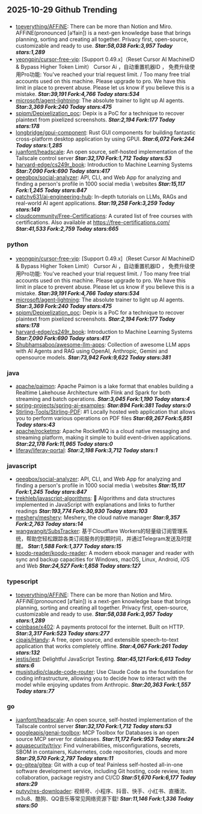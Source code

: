 ## 2025-10-29 Github Trending

### 
* [toeverything/AFFiNE](https://github.com/toeverything/AFFiNE): There can be more than Notion and Miro. AFFiNE(pronounced [ə‘fain]) is a next-gen knowledge base that brings planning, sorting and creating all together. Privacy first, open-source, customizable and ready to use. ***Star:58,038 Fork:3,957 Today stars:1,289***
* [yeongpin/cursor-free-vip](https://github.com/yeongpin/cursor-free-vip): [Support 0.49.x]（Reset Cursor AI MachineID & Bypass Higher Token Limit） Cursor Ai ，自动重置机器ID ， 免费升级使用Pro功能: You've reached your trial request limit. / Too many free trial accounts used on this machine. Please upgrade to pro. We have this limit in place to prevent abuse. Please let us know if you believe this is a mistake. ***Star:39,191 Fork:4,766 Today stars:534***
* [microsoft/agent-lightning](https://github.com/microsoft/agent-lightning): The absolute trainer to light up AI agents. ***Star:3,369 Fork:240 Today stars:475***
* [spipm/Depixelization_poc](https://github.com/spipm/Depixelization_poc): Depix is a PoC for a technique to recover plaintext from pixelized screenshots. ***Star:2,194 Fork:177 Today stars:178***
* [longbridge/gpui-component](https://github.com/longbridge/gpui-component): Rust GUI components for building fantastic cross-platform desktop application by using GPUI. ***Star:6,072 Fork:244 Today stars:1,285***
* [juanfont/headscale](https://github.com/juanfont/headscale): An open source, self-hosted implementation of the Tailscale control server ***Star:32,170 Fork:1,712 Today stars:53***
* [harvard-edge/cs249r_book](https://github.com/harvard-edge/cs249r_book): Introduction to Machine Learning Systems ***Star:7,090 Fork:690 Today stars:417***
* [qeeqbox/social-analyzer](https://github.com/qeeqbox/social-analyzer): API, CLI, and Web App for analyzing and finding a person's profile in 1000 social media \ websites ***Star:15,117 Fork:1,245 Today stars:847***
* [patchy631/ai-engineering-hub](https://github.com/patchy631/ai-engineering-hub): In-depth tutorials on LLMs, RAGs and real-world AI agent applications. ***Star:19,258 Fork:3,259 Today stars:149***
* [cloudcommunity/Free-Certifications](https://github.com/cloudcommunity/Free-Certifications): A curated list of free courses with certifications. Also available at https://free-certifications.com/ ***Star:41,533 Fork:2,759 Today stars:665***

### python
* [yeongpin/cursor-free-vip](https://github.com/yeongpin/cursor-free-vip): [Support 0.49.x]（Reset Cursor AI MachineID & Bypass Higher Token Limit） Cursor Ai ，自动重置机器ID ， 免费升级使用Pro功能: You've reached your trial request limit. / Too many free trial accounts used on this machine. Please upgrade to pro. We have this limit in place to prevent abuse. Please let us know if you believe this is a mistake. ***Star:39,191 Fork:4,766 Today stars:534***
* [microsoft/agent-lightning](https://github.com/microsoft/agent-lightning): The absolute trainer to light up AI agents. ***Star:3,369 Fork:240 Today stars:475***
* [spipm/Depixelization_poc](https://github.com/spipm/Depixelization_poc): Depix is a PoC for a technique to recover plaintext from pixelized screenshots. ***Star:2,194 Fork:177 Today stars:178***
* [harvard-edge/cs249r_book](https://github.com/harvard-edge/cs249r_book): Introduction to Machine Learning Systems ***Star:7,090 Fork:690 Today stars:417***
* [Shubhamsaboo/awesome-llm-apps](https://github.com/Shubhamsaboo/awesome-llm-apps): Collection of awesome LLM apps with AI Agents and RAG using OpenAI, Anthropic, Gemini and opensource models. ***Star:73,942 Fork:9,622 Today stars:381***

### java
* [apache/paimon](https://github.com/apache/paimon): Apache Paimon is a lake format that enables building a Realtime Lakehouse Architecture with Flink and Spark for both streaming and batch operations. ***Star:3,045 Fork:1,190 Today stars:4***
* [spring-projects/spring-ai-examples](https://github.com/spring-projects/spring-ai-examples):  ***Star:894 Fork:381 Today stars:0***
* [Stirling-Tools/Stirling-PDF](https://github.com/Stirling-Tools/Stirling-PDF): #1 Locally hosted web application that allows you to perform various operations on PDF files ***Star:69,267 Fork:5,851 Today stars:43***
* [apache/rocketmq](https://github.com/apache/rocketmq): Apache RocketMQ is a cloud native messaging and streaming platform, making it simple to build event-driven applications. ***Star:22,178 Fork:11,965 Today stars:0***
* [liferay/liferay-portal](https://github.com/liferay/liferay-portal):  ***Star:2,198 Fork:3,712 Today stars:1***

### javascript
* [qeeqbox/social-analyzer](https://github.com/qeeqbox/social-analyzer): API, CLI, and Web App for analyzing and finding a person's profile in 1000 social media \ websites ***Star:15,117 Fork:1,245 Today stars:847***
* [trekhleb/javascript-algorithms](https://github.com/trekhleb/javascript-algorithms): 📝 Algorithms and data structures implemented in JavaScript with explanations and links to further readings ***Star:193,774 Fork:30,930 Today stars:103***
* [meshery/meshery](https://github.com/meshery/meshery): Meshery, the cloud native manager ***Star:9,357 Fork:2,763 Today stars:14***
* [wangwangit/SubsTracker](https://github.com/wangwangit/SubsTracker): 基于Cloudflare Workers的轻量级订阅管理系统，帮助您轻松跟踪各类订阅服务的到期时间，并通过Telegram发送及时提醒。 ***Star:1,588 Fork:1,377 Today stars:15***
* [koodo-reader/koodo-reader](https://github.com/koodo-reader/koodo-reader): A modern ebook manager and reader with sync and backup capacities for Windows, macOS, Linux, Android, iOS and Web ***Star:24,527 Fork:1,858 Today stars:127***

### typescript
* [toeverything/AFFiNE](https://github.com/toeverything/AFFiNE): There can be more than Notion and Miro. AFFiNE(pronounced [ə‘fain]) is a next-gen knowledge base that brings planning, sorting and creating all together. Privacy first, open-source, customizable and ready to use. ***Star:58,038 Fork:3,957 Today stars:1,289***
* [coinbase/x402](https://github.com/coinbase/x402): A payments protocol for the internet. Built on HTTP. ***Star:3,317 Fork:523 Today stars:277***
* [cjpais/Handy](https://github.com/cjpais/Handy): A free, open source, and extensible speech-to-text application that works completely offline. ***Star:4,067 Fork:261 Today stars:132***
* [jestjs/jest](https://github.com/jestjs/jest): Delightful JavaScript Testing. ***Star:45,121 Fork:6,613 Today stars:6***
* [musistudio/claude-code-router](https://github.com/musistudio/claude-code-router): Use Claude Code as the foundation for coding infrastructure, allowing you to decide how to interact with the model while enjoying updates from Anthropic. ***Star:20,363 Fork:1,557 Today stars:77***

### go
* [juanfont/headscale](https://github.com/juanfont/headscale): An open source, self-hosted implementation of the Tailscale control server ***Star:32,170 Fork:1,712 Today stars:53***
* [googleapis/genai-toolbox](https://github.com/googleapis/genai-toolbox): MCP Toolbox for Databases is an open source MCP server for databases. ***Star:11,172 Fork:953 Today stars:24***
* [aquasecurity/trivy](https://github.com/aquasecurity/trivy): Find vulnerabilities, misconfigurations, secrets, SBOM in containers, Kubernetes, code repositories, clouds and more ***Star:29,570 Fork:2,797 Today stars:11***
* [go-gitea/gitea](https://github.com/go-gitea/gitea): Git with a cup of tea! Painless self-hosted all-in-one software development service, including Git hosting, code review, team collaboration, package registry and CI/CD ***Star:51,670 Fork:6,177 Today stars:29***
* [putyy/res-downloader](https://github.com/putyy/res-downloader): 视频号、小程序、抖音、快手、小红书、直播流、m3u8、酷狗、QQ音乐等常见网络资源下载! ***Star:11,146 Fork:1,336 Today stars:50***
